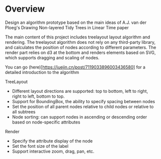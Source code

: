 # Overview

Design an algorithm prototype based on the main ideas of A.J. van der Ploeg's Drawing Non-layered Tidy Trees in Linear Time paper

The main content of this project includes treelayout layout algorithm and rendering. The treelayout algorithm does not rely on any third-party library, and calculates the position of nodes according to different parameters. The render part relies on d3 at the bottom and renders elements based on SVG, which supports dragging and scaling of nodes.

You can go (here)[https://juejin.cn/post/7119033896003436580] for a detailed introduction to the algorithm

TreeLayout

- Different layout directions are supported: top to bottom, left to right, right to left, bottom to top.
- Support for BoundingBox, the ability to specify spacing between nodes
- Set the position of all parent nodes relative to child nodes or relative to all subtrees
- Node sorting: can support nodes in ascending or descending order based on node-specific attributes

Render

- Specify the attribute display of the node
- Set the font size of the label
- Support interactive zoom, drag, pan, etc.

